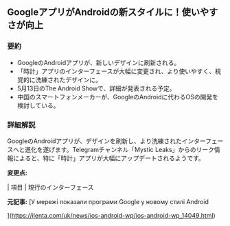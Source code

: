 ## GoogleアプリがAndroidの新スタイルに！使いやすさが向上

### 要約

* GoogleのAndroidアプリが、新しいデザインに刷新される。
* 「時計」アプリのインターフェースが大幅に変更され、より使いやすく、視覚的に洗練されたデザインに。
* 5月13日のThe Android Showで、詳細が発表される予定。
* 中国のスマートフォンメーカーが、GoogleのAndroidに代わるOSの開発を検討している。

### 詳細解説

GoogleのAndroidアプリが、デザインを刷新し、より洗練されたインターフェースへと進化を遂げます。Telegramチャンネル「Mystic Leaks」からのリーク情報によると、特に「時計」アプリが大幅にアップデートされるようです。

**変更点:**

| 項目 | 現行のインターフェース 

**元記事:** [У мережі показали програми Google у новому стилі Android
](https://ilenta.com/uk/news/ios-android-wp/ios-android-wp_14049.html)